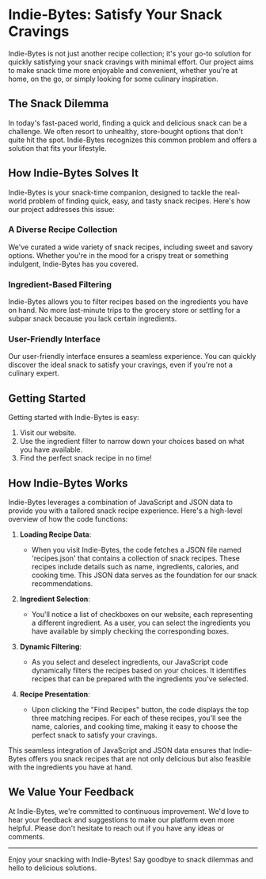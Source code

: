 # Indie-Bytes: Satisfy Your Snack Cravings

Indie-Bytes is not just another recipe collection; it's your go-to solution for quickly satisfying your snack cravings with minimal effort. Our project aims to make snack time more enjoyable and convenient, whether you're at home, on the go, or simply looking for some culinary inspiration.

## The Snack Dilemma

In today's fast-paced world, finding a quick and delicious snack can be a challenge. We often resort to unhealthy, store-bought options that don't quite hit the spot. Indie-Bytes recognizes this common problem and offers a solution that fits your lifestyle.

## How Indie-Bytes Solves It

Indie-Bytes is your snack-time companion, designed to tackle the real-world problem of finding quick, easy, and tasty snack recipes. Here's how our project addresses this issue:

### A Diverse Recipe Collection

We've curated a wide variety of snack recipes, including sweet and savory options. Whether you're in the mood for a crispy treat or something indulgent, Indie-Bytes has you covered.

### Ingredient-Based Filtering

Indie-Bytes allows you to filter recipes based on the ingredients you have on hand. No more last-minute trips to the grocery store or settling for a subpar snack because you lack certain ingredients.

### User-Friendly Interface

Our user-friendly interface ensures a seamless experience. You can quickly discover the ideal snack to satisfy your cravings, even if you're not a culinary expert.

## Getting Started

Getting started with Indie-Bytes is easy:

1. Visit our website.
2. Use the ingredient filter to narrow down your choices based on what you have available.
3. Find the perfect snack recipe in no time!

## How Indie-Bytes Works

Indie-Bytes leverages a combination of JavaScript and JSON data to provide you with a tailored snack recipe experience. Here's a high-level overview of how the code functions:

1. **Loading Recipe Data**:
   - When you visit Indie-Bytes, the code fetches a JSON file named 'recipes.json' that contains a collection of snack recipes. These recipes include details such as name, ingredients, calories, and cooking time. This JSON data serves as the foundation for our snack recommendations.

2. **Ingredient Selection**:
   - You'll notice a list of checkboxes on our website, each representing a different ingredient. As a user, you can select the ingredients you have available by simply checking the corresponding boxes.

3. **Dynamic Filtering**:
   - As you select and deselect ingredients, our JavaScript code dynamically filters the recipes based on your choices. It identifies recipes that can be prepared with the ingredients you've selected.

4. **Recipe Presentation**:
   - Upon clicking the "Find Recipes" button, the code displays the top three matching recipes. For each of these recipes, you'll see the name, calories, and cooking time, making it easy to choose the perfect snack to satisfy your cravings.

This seamless integration of JavaScript and JSON data ensures that Indie-Bytes offers you snack recipes that are not only delicious but also feasible with the ingredients you have at hand.

## We Value Your Feedback

At Indie-Bytes, we're committed to continuous improvement. We'd love to hear your feedback and suggestions to make our platform even more helpful. Please don't hesitate to reach out if you have any ideas or comments.

---

Enjoy your snacking with Indie-Bytes! Say goodbye to snack dilemmas and hello to delicious solutions.

